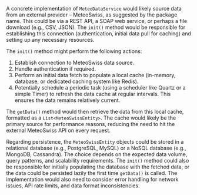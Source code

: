 A concrete implementation of `MeteoDataService` would likely source data from an external provider – MeteoSwiss, as suggested by the package name.  This could be via a REST API, a SOAP web service, or perhaps a file download (e.g., CSV, JSON). The `init()` method would be responsible for establishing this connection (authentication, initial data pull for caching) and setting up any necessary resources.

The `init()` method might perform the following actions:
1.  Establish connection to MeteoSwiss data source.
2.  Handle authentication if required.
3.  Perform an initial data fetch to populate a local cache (in-memory, database, or dedicated caching system like Redis).
4.  Potentially schedule a periodic task (using a scheduler like Quartz or a simple Timer) to refresh the data cache at regular intervals. This ensures the data remains relatively current.

The `getData()` method would then retrieve the data from this local cache, formatted as a `List<MeteoSwissEntity>`. The cache would likely be the primary source for performance reasons, reducing the need to hit the external MeteoSwiss API on every request.

Regarding persistence, the `MeteoSwissEntity` objects could be stored in a relational database (e.g., PostgreSQL, MySQL) or a NoSQL database (e.g., MongoDB, Cassandra).  The choice depends on the expected data volume, query patterns, and scalability requirements.  The `init()` method could also be responsible for initially populating the database with the fetched data, or the data could be persisted lazily the first time `getData()` is called. The implementation would also need to consider error handling for network issues, API rate limits, and data format inconsistencies.